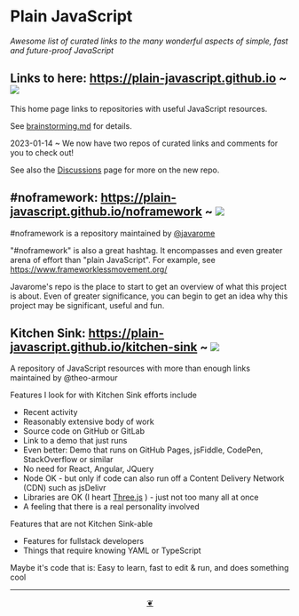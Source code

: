 # Plain JavaScript

_Awesome list of curated links to the many wonderful aspects of simple, fast and future-proof JavaScript_


## Links to here: https://plain-javascript.github.io ~ [![]( https://plain-JavaScript.github.io/assets/octicon.svg)]( https://github.com/plain-JavaScript/plain-JavaScript.github.io )

This home page links to repositories with useful JavaScript resources.

See [brainstorming.md]( https://github.com/plain-JavaScript/plain-javascript.github.io/blob/main/brainstorming.md ) for details.

2023-01-14 ~ We now have two repos of curated links and comments for you to check out!

See also the [Discussions]( https://github.com/plain-JavaScript/plain-javascript.github.io/discussions ) page for more on the new repo.


## #noframework: https://plain-javascript.github.io/noframework ~ [![]( https://plain-javascript.github.io/assets/octicon.svg)]( https://github.com/plain-javascript/noframework )

#noframework is a repository maintained by [@javarome]( https://github.com/Javarome )

"#noframework" is also a great hashtag. It encompasses and even greater arena of effort than "plain JavaScript". For example, see https://www.frameworklessmovement.org/

Javarome's repo is the place to start to get an overview of what this project is about. Even of greater significance, you can begin to get an idea why this project may be significant, useful and fun.


## Kitchen Sink: https://plain-javascript.github.io/kitchen-sink ~ [![]( https://plain-javascript.github.io/assets/octicon.svg )]( https://github.com/plain-javascript/kitchen-sink )

A repository of JavaScript resources with more than enough links maintained by @theo-armour

Features I look for with Kitchen Sink efforts include

* Recent activity
* Reasonably extensive body of work
* Source code on GitHub or GitLab
* Link to a demo that just runs
* Even better: Demo that runs on GitHub Pages, jsFiddle, CodePen, StackOverflow or similar
* No need for React, Angular, JQuery
* Node OK - but only if code can also run off a Content Delivery Network (CDN) such as jsDelivr
* Libraries are OK (I heart [Three.js]( https://threejs.org ) ) - just not too many all at once
* A feeling that there is a real personality involved

Features that are not Kitchen Sink-able

* Features for fullstack developers
* Things that require knowing YAML or TypeScript

Maybe it's code that is: Easy to learn, fast to edit & run, and does something cool

***

<center title="Hello! Click me to go up to the top" ><a class=aDingbat href=javascript:window.scrollTo(0,0);> ❦ </a></center>

